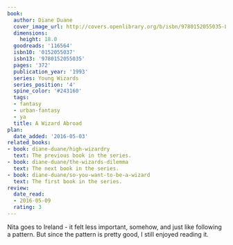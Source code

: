 ```yaml
---
book:
  author: Diane Duane
  cover_image_url: http://covers.openlibrary.org/b/isbn/9780152055035-L.jpg
  dimensions:
    height: 18.0
  goodreads: '116564'
  isbn10: '0152055037'
  isbn13: '9780152055035'
  pages: '372'
  publication_year: '1993'
  series: Young Wizards
  series_position: '4'
  spine_color: '#243160'
  tags:
  - fantasy
  - urban-fantasy
  - ya
  title: A Wizard Abroad
plan:
  date_added: '2016-05-03'
related_books:
- book: diane-duane/high-wizardry
  text: The previous book in the series.
- book: diane-duane/the-wizards-dilemma
  text: The next book in the series.
- book: diane-duane/so-you-want-to-be-a-wizard
  text: The first book in the series.
review:
  date_read:
  - 2016-05-09
  rating: 3
---
```


Nita goes to Ireland - it felt less important, somehow, and just like following a pattern. But since the pattern is pretty good, I still enjoyed reading it.
